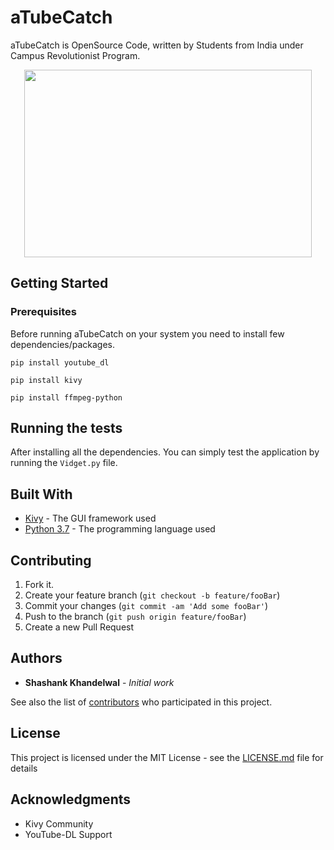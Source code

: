# aTubeCatch
aTubeCatch is OpenSource Code, written by Students from India under Campus Revolutionist Program.
<p align="center">
<a href="https://www.youtube.com/watch?v=Tou-jkOO51U">
<img width="460" height="300" src="https://img.youtube.com/vi/Tou-jkOO51U/0.jpg">
</a>
</p>


## Getting Started

### Prerequisites

Before running aTubeCatch on your system you need to install few dependencies/packages.

```
pip install youtube_dl
```
```
pip install kivy
```
```
pip install ffmpeg-python
```

## Running the tests

After installing all the dependencies. You can simply test the application by running the `Vidget.py` file.

## Built With

* [Kivy](https://kivy.org/) - The GUI framework used
* [Python 3.7](https://www.python.org/downloads/) - The programming language used

## Contributing
1. Fork it.
2. Create your feature branch (`git checkout -b feature/fooBar`)
3. Commit your changes (`git commit -am 'Add some fooBar'`)
4. Push to the branch (`git push origin feature/fooBar`)
5. Create a new Pull Request

## Authors

* **Shashank Khandelwal** - *Initial work*

See also the list of [contributors](https://github.com/your/project/contributors) who participated in this project.

## License

This project is licensed under the MIT License - see the [LICENSE.md](LICENSE.md) file for details

## Acknowledgments

* Kivy Community
* YouTube-DL Support
